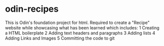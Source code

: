# odin-recipes

This is Odin's foundation project for html.
Required to create a "Recipe" website while showcasing what has been learned which includes:
1 Creating a HTML boilerplate
2 Adding text headers and paragraphs
3 Adding lists
4 Adding Links and Images
5 Committing the code to git